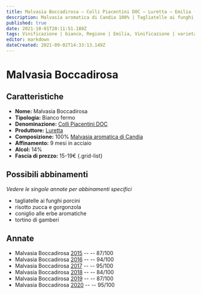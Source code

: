 ```yaml
---
title: Malvasia Boccadirosa – Colli Piacentini DOC – Luretta – Emilia (IT) – 15-19€ – 2★-5★
description: Malvasia aromatica di Candia 100% | Tagliatelle ai funghi porcini – Risotto zucca e gorgonzola – Coniglio alle erbe aromatiche – Tortino di gamberi
published: true
date: 2021-10-01T20:11:51.188Z
tags: Vinificazione | bianco, Regione | Emilia, Vinificazione | varietale, Vinificazione | fermo, Valutazioni | 5 stelle, Vitigni | Malvasia di Candia aromatica, Alimento | pasta, Alimento-dettagli | tagliatelle, Aromatizzazione | ai porcini, Alimento | Risotto zucca e gorgonzola, Alimento | coniglio, Aromatizzazione | alle erbe aromatiche, Alimento | gamberi, Cottura | tortino, Prezzi | 15-19€,
editor: markdown
dateCreated: 2021-09-02T14:33:13.149Z
---
```


# Malvasia Boccadirosa

## Caratteristiche
- **Nome:** Malvasia Boccadirosa
- **Tipologia:** Bianco fermo
- **Denominazione:** [Colli Piacentini DOC](/denominazioni/Italia/Emilia/DOC-Colli-Piacentini)
- **Produttore:** [Luretta](/produttori/Italia/Emilia/Luretta) 
- **Composizione:** 100% [Malvasia aromatica di Candia](/vitigni/Italia/bacca-bianca/malvasia-di-candia-aromatica)
- **Affinamento:** 9 mesi in acciaio
- **Alcol:** 14%
- **Fascia di prezzo:** 15-19€
{.grid-list}



## Possibili abbinamenti
*Vedere le singole annate per abbinamenti specifici*

- tagliatelle ai funghi porcini
- risotto zucca e gorgonzola
- coniglio alle erbe aromatiche
- tortino di gamberi

## Annate
- Malvasia Boccadirosa [2015](/vini/Italia/Emilia/Luretta/Malvasia-Boccadirosa/2015) -- <span class="star-3"></span> -- 87/100
- Malvasia Boccadirosa [2016](/vini/Italia/Emilia/Luretta/Malvasia-Boccadirosa/2016) -- <span class="star-5"></span> -- 94/100
- Malvasia Boccadirosa [2017](/vini/Italia/Emilia/Luretta/Malvasia-Boccadirosa/2017) -- <span class="star-5"></span> -- 95/100
- Malvasia Boccadirosa [2018](/vini/Italia/Emilia/Luretta/Malvasia-Boccadirosa/2018) -- <span class="star-2"></span> -- 84/100
- Malvasia Boccadirosa [2019](/vini/Italia/Emilia/Luretta/Malvasia-Boccadirosa/2019) -- <span class="star-3"></span> -- 87/100
- Malvasia Boccadirosa [2020](/vini/Italia/Emilia/Luretta/Malvasia-Boccadirosa/2020) -- <span class="star-5"></span> -- 95/100

